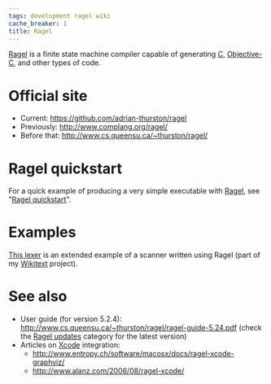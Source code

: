 ```yaml
---
tags: development ragel wiki
cache_breaker: 1
title: Ragel
---
```


[Ragel](/wiki/Ragel) is a finite state machine compiler capable of generating [C](/wiki/C), [Objective-C](/wiki/Objective-C), and other types of code.

# Official site

-   Current: <https://github.com/adrian-thurston/ragel>
-   Previously: <http://www.complang.org/ragel/>
-   Before that: <http://www.cs.queensu.ca/~thurston/ragel/>

# Ragel quickstart

For a quick example of producing a very simple executable with [Ragel](/wiki/Ragel), see "[Ragel quickstart](/wiki/Ragel_quickstart)".

# Examples

[This lexer](http://git.wincent.com/wikitext.git/blob/HEAD:/ext/wikitext_ragel.rl) is an extended example of a scanner written using Ragel (part of my [Wikitext](/wiki/Wikitext) project).

# See also

-   User guide (for version 5.2.4): <http://www.cs.queensu.ca/~thurston/ragel/ragel-guide-5.24.pdf> (check the [Ragel updates](/tags/search?q=ragel+updates) category for the latest version)
-   Articles on [Xcode](/wiki/Xcode) integration:
    -   <http://www.entropy.ch/software/macosx/docs/ragel-xcode-graphviz/>
    -   <http://www.alanz.com/2006/08/ragel-xcode/>
